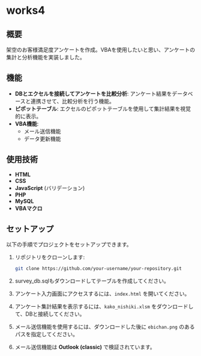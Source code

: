 # works4

## 概要
架空のお客様満足度アンケートを作成。VBAを使用したいと思い、アンケートの集計と分析機能を実装しました。

## 機能
- **DBとエクセルを接続してアンケートを比較分析**: アンケート結果をデータベースと連携させて、比較分析を行う機能。
- **ピポットテーブル**: エクセルのピポットテーブルを使用して集計結果を視覚的に表示。
- **VBA機能**:
  - メール送信機能
  - データ更新機能

## 使用技術
- **HTML**
- **CSS**
- **JavaScript** (バリデーション)
- **PHP**
- **MySQL**
- **VBAマクロ**

## セットアップ
以下の手順でプロジェクトをセットアップできます。

1. リポジトリをクローンします:
    ```bash
    git clone https://github.com/your-username/your-repository.git
    ```

2. survey_db.sqlもダウンロードしてテーブルを作成してください。

3. アンケート入力画面にアクセスするには、`index.html` を開いてください。

4. アンケート集計結果を表示するには、`kako_nishiki.xlsm` をダウンロードして、DBと接続してください。

5. メール送信機能を使用するには、ダウンロードした後に `ebichan.png` のあるパスを指定してください。

6. メール送信機能は **Outlook (classic)** で検証されています。
